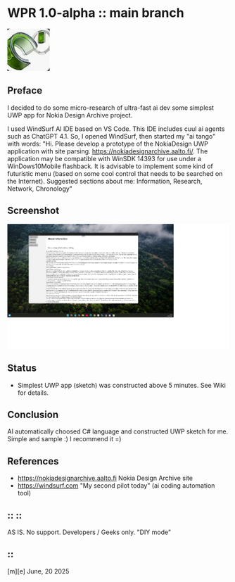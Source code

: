 # WPR 1.0-alpha :: main branch
![](Images/logo.png)

## Preface
I decided to do some micro-research of ultra-fast ai dev some simplest UWP app for Nokia Design Archive project.

I used WindSurf AI IDE based on VS Code. This IDE includes cuul ai agents such as ChatGPT 4.1. So, I opened WindSurf, then started my "ai tango" with words: "Hi. Please develop a prototype of the NokiaDesign UWP application with site parsing. https://nokiadesignarchive.aalto.fi/. The application may be compatible with WinSDK 14393 for use under a WinDows10Mobile flashback. It is advisable to implement some kind of futuristic menu (based on some cool control that needs to be searched on the Internet). Suggested sections about me: Information, Research, Network, Chronology"

## Screenshot
![](Images/screenshot.png)

## Status
- Simplest UWP app (sketch) was constructed above 5 minutes. See Wiki for details.


## Conclusion
AI automatically choosed C# language and constructed UWP sketch for me. Simple and sample :) I recommend it =)

## References
-  https://nokiadesignarchive.aalto.fi Nokia Design Archive site
-  https://windsurf.com "My second pilot today" (ai coding automation tool) 

## :: ::
AS IS. No support. Developers / Geeks only. "DIY mode"

## ::
[m][e] June, 20 2025



